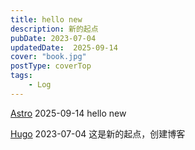```yaml
---
title: hello new
description: 新的起点
pubDate: 2023-07-04
updatedDate:  2025-09-14
cover: "book.jpg"
postType: coverTop
tags: 
    - Log
---
```


[Astro](https://astro.build/) 2025-09-14 hello new

[Hugo](https://gohugo.io/)  2023-07-04 这是新的起点，创建博客
